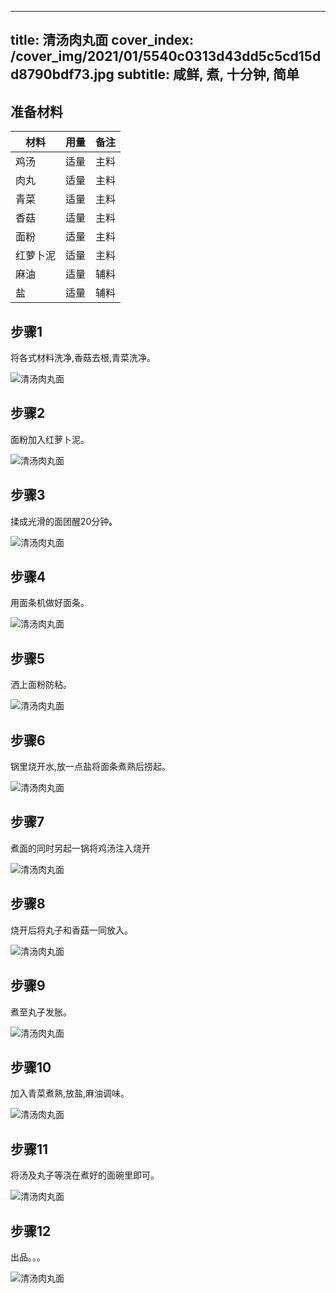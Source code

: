 
---
title: 清汤肉丸面
cover_index: /cover_img/2021/01/5540c0313d43dd5c5cd15dd8790bdf73.jpg
subtitle: 咸鲜, 煮, 十分钟, 简单
---

## 准备材料

| 材料     | 用量 | 备注|
| ------- | ----- | --- |
| 鸡汤 | 适量| 主料 |
| 肉丸 | 适量| 主料 |
| 青菜 | 适量| 主料 |
| 香菇 | 适量| 主料 |
| 面粉 | 适量| 主料 |
| 红萝卜泥 | 适量| 主料 |
| 麻油 | 适量| 辅料 |
| 盐 | 适量| 辅料 |

## 步骤1

将各式材料洗净,香菇去根,青菜洗净。

![清汤肉丸面](https://i8.meishichina.com/attachment/recipe/201010/201010142146586.jpg?x-oss-process=style/p320) 

## 步骤2

面粉加入红萝卜泥。

![清汤肉丸面](https://i8.meishichina.com/attachment/recipe/201010/201010142147286.jpg?x-oss-process=style/p320) 

## 步骤3

揉成光滑的面团醒20分钟。

![清汤肉丸面](https://i8.meishichina.com/attachment/recipe/201010/201010142147552.jpg?x-oss-process=style/p320) 

## 步骤4

用面条机做好面条。

![清汤肉丸面](https://i8.meishichina.com/attachment/recipe/201010/201010142148241.jpg?x-oss-process=style/p320) 

## 步骤5

洒上面粉防粘。

![清汤肉丸面](https://i8.meishichina.com/attachment/recipe/201010/201010142148410.jpg?x-oss-process=style/p320) 

## 步骤6

锅里烧开水,放一点盐将面条煮熟后捞起。

![清汤肉丸面](https://i8.meishichina.com/attachment/recipe/201010/201010142149060.jpg?x-oss-process=style/p320) 

## 步骤7

煮面的同时另起一锅将鸡汤注入烧开

![清汤肉丸面](https://i8.meishichina.com/attachment/recipe/201010/201010142150061.jpg?x-oss-process=style/p320) 

## 步骤8

烧开后将丸子和香菇一同放入。

![清汤肉丸面](https://i8.meishichina.com/attachment/recipe/201010/201010142150370.jpg?x-oss-process=style/p320) 

## 步骤9

煮至丸子发胀。

![清汤肉丸面](https://i8.meishichina.com/attachment/recipe/201010/201010142150567.jpg?x-oss-process=style/p320) 

## 步骤10

加入青菜煮熟,放盐,麻油调味。

![清汤肉丸面](https://i8.meishichina.com/attachment/recipe/201010/201010142151159.jpg?x-oss-process=style/p320) 

## 步骤11

将汤及丸子等浇在煮好的面碗里即可。

![清汤肉丸面](https://i8.meishichina.com/attachment/recipe/201010/201010142151588.jpg?x-oss-process=style/p320) 

## 步骤12

出品。。。

![清汤肉丸面](https://i8.meishichina.com/attachment/recipe/201010/201010142152255.jpg?x-oss-process=style/p320) 

